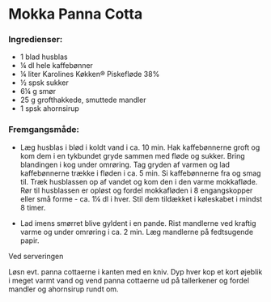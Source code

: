# Mokka Panna Cotta

### Ingredienser:
- 1 blad husblas
- ¼ dl hele kaffebønner
- ¼ liter Karolines Køkken® Piskefløde 38%
- ½ spsk sukker
- 6¼ g smør
- 25 g grofthakkede, smuttede mandler
- 1 spsk ahornsirup

### Fremgangsmåde:
- Læg husblas i blød i koldt vand i ca. 10 min. Hak kaffebønnerne groft og kom dem i en tykbundet gryde sammen med fløde og sukker. Bring blandingen i kog under omrøring. Tag gryden af varmen og lad kaffebønnerne trække i fløden i ca. 5 min. Si kaffebønnerne fra og smag til. Træk husblassen op af vandet og kom den i den varme mokkafløde. Rør til husblassen er opløst og fordel mokkafløden i 8 engangskopper eller små forme - ca. 1¼ dl i hver. Stil dem tildækket i køleskabet i mindst 8 timer.

- Lad imens smørret blive gyldent i en pande. Rist mandlerne ved kraftig varme og under omrøring i ca. 2 min. Læg mandlerne på fedtsugende papir.

Ved serveringen

Løsn evt. panna cottaerne i kanten med en kniv. Dyp hver kop et kort øjeblik i meget varmt vand og vend panna cottaerne ud på tallerkener og fordel mandler og ahornsirup rundt om.

